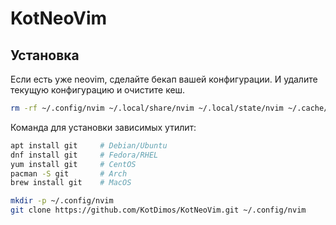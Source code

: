 # KotNeoVim

## Установка

Если есть уже neovim, сделайте бекап вашей конфигурации.
И удалите текущую конфигурацию и очистите кеш.

```bash
rm -rf ~/.config/nvim ~/.local/share/nvim ~/.local/state/nvim ~/.cache/nvim
```

Команда для установки зависимых утилит:

```bash
apt install git     # Debian/Ubuntu
dnf install git     # Fedora/RHEL
yum install git     # CentOS
pacman -S git       # Arch
brew install git    # MacOS
```

```bash
mkdir -p ~/.config/nvim
git clone https://github.com/KotDimos/KotNeoVim.git ~/.config/nvim
```
